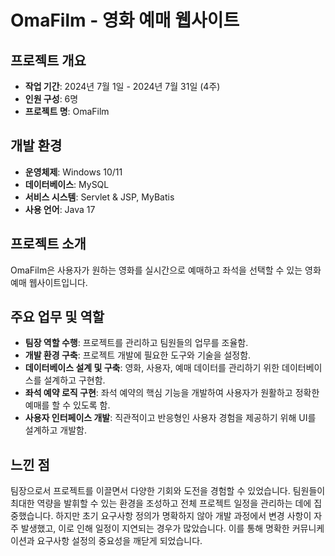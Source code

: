 # OmaFilm - 영화 예매 웹사이트

## 프로젝트 개요

- **작업 기간**: 2024년 7월 1일 - 2024년 7월 31일 (4주)
- **인원 구성**: 6명
- **프로젝트 명**: OmaFilm

## 개발 환경

- **운영체제**: Windows 10/11
- **데이터베이스**: MySQL
- **서비스 시스템**: Servlet & JSP, MyBatis
- **사용 언어**: Java 17

## 프로젝트 소개

OmaFilm은 사용자가 원하는 영화를 실시간으로 예매하고 좌석을 선택할 수 있는 영화 예매 웹사이트입니다.

## 주요 업무 및 역할

- **팀장 역할 수행**: 프로젝트를 관리하고 팀원들의 업무를 조율함.
- **개발 환경 구축**: 프로젝트 개발에 필요한 도구와 기술을 설정함.
- **데이터베이스 설계 및 구축**: 영화, 사용자, 예매 데이터를 관리하기 위한 데이터베이스를 설계하고 구현함.
- **좌석 예약 로직 구현**: 좌석 예약의 핵심 기능을 개발하여 사용자가 원활하고 정확한 예매를 할 수 있도록 함.
- **사용자 인터페이스 개발**: 직관적이고 반응형인 사용자 경험을 제공하기 위해 UI를 설계하고 개발함.

## 느낀 점

팀장으로서 프로젝트를 이끌면서 다양한 기회와 도전을 경험할 수 있었습니다. 팀원들이 최대한 역량을 발휘할 수 있는 환경을 조성하고 전체 프로젝트 일정을 관리하는 데에 집중했습니다. 하지만 초기 요구사항 정의가 명확하지 않아 개발 과정에서 변경 사항이 자주 발생했고, 이로 인해 일정이 지연되는 경우가 많았습니다. 이를 통해 명확한 커뮤니케이션과 요구사항 설정의 중요성을 깨닫게 되었습니다.
